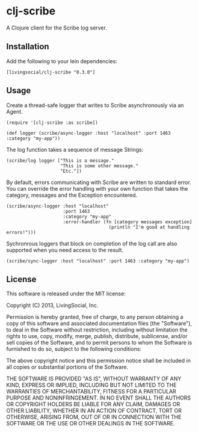 # clj-scribe

A Clojure client for the Scribe log server.

## Installation

Add the following to your lein dependencies:

    [livingsocial/clj-scribe "0.3.0"]

## Usage

Create a thread-safe logger that writes to Scribe asynchronously via an Agent.

    (require '[clj-scribe :as scribe])
  
    (def logger (scribe/async-logger :host "localhost" :port 1463 :category "my-app"))

The log function takes a sequence of message Strings:

    (scribe/log logger ["This is a message."
                        "This is some other message."
                        "Etc."])

By default, errors communicating with Scribe are written to standard error. You can
override the error handling with your own function that takes the category,
messages and the Exception encountered.

    (scribe/async-logger :host "localhost"
                         :port 1463
                         :category "my-app"
                         :error-handler (fn [category messages exception]
                                          (println "I'm good at handling errors!")))

Sychronrous loggers that block on completion of the log call are also supported when
you need access to the result.

    (scribe/sync-logger :host "localhost" :port 1463 :category "my-app")

## License

This software is released under the MIT license:

Copyright (C) 2013, LivingSocial, Inc.

Permission is hereby granted, free of charge, to any person obtaining a copy
of this software and associated documentation files (the "Software"), to deal
in the Software without restriction, including without limitation the rights to
use, copy, modify, merge, publish, distribute, sublicense, and/or sell copies of
the Software, and to permit persons to whom the Software is furnished to do so,
subject to the following conditions:

The above copyright notice and this permission notice shall be included in all
copies or substantial portions of the Software.

THE SOFTWARE IS PROVIDED "AS IS", WITHOUT WARRANTY OF ANY KIND, EXPRESS OR
IMPLIED, INCLUDING BUT NOT LIMITED TO THE WARRANTIES OF MERCHANTABILITY,
FITNESS FOR A PARTICULAR PURPOSE AND NONINFRINGEMENT. IN NO EVENT SHALL THE
AUTHORS OR COPYRIGHT HOLDERS BE LIABLE FOR ANY CLAIM, DAMAGES OR OTHER
LIABILITY, WHETHER IN AN ACTION OF CONTRACT, TORT OR OTHERWISE, ARISING FROM,
OUT OF OR IN CONNECTION WITH THE SOFTWARE OR THE USE OR OTHER DEALINGS IN THE
SOFTWARE.
